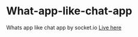 # What-app-like-chat-app
Whats app like chat app by socket.io 
[Live here](https://zippy-instinctive-dirt.glitch.me)
